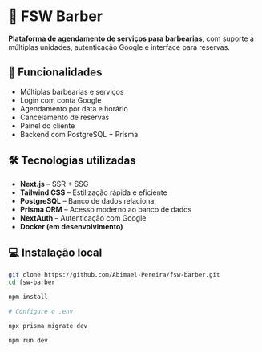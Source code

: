 # 💈 FSW Barber

**Plataforma de agendamento de serviços para barbearias**, com suporte a múltiplas unidades, autenticação Google e interface para reservas.

## 🧩 Funcionalidades

- Múltiplas barbearias e serviços
- Login com conta Google
- Agendamento por data e horário
- Cancelamento de reservas
- Painel do cliente
- Backend com PostgreSQL + Prisma

## 🛠️ Tecnologias utilizadas

- **Next.js** – SSR + SSG
- **Tailwind CSS** – Estilização rápida e eficiente
- **PostgreSQL** – Banco de dados relacional
- **Prisma ORM** – Acesso moderno ao banco de dados
- **NextAuth** – Autenticação com Google
- **Docker (em desenvolvimento)**

## 💻 Instalação local

```bash
git clone https://github.com/Abimael-Pereira/fsw-barber.git
cd fsw-barber

npm install

# Configure o .env

npx prisma migrate dev

npm run dev
